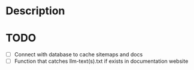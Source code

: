 # Description

# TODO

- [ ] Connect with database to cache sitemaps and docs
- [ ] Function that catches llm-text(s).txt if exists in documentation website
